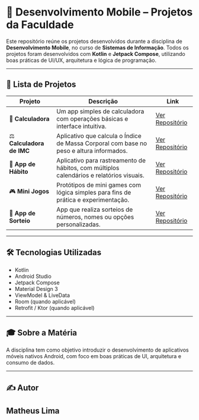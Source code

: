 # 📱 Desenvolvimento Mobile – Projetos da Faculdade

Este repositório reúne os projetos desenvolvidos durante a disciplina de **Desenvolvimento Mobile**, no curso de **Sistemas de Informação**. Todos os projetos foram desenvolvidos com **Kotlin** e **Jetpack Compose**, utilizando boas práticas de UI/UX, arquitetura e lógica de programação.

---

## 📂 Lista de Projetos

| Projeto | Descrição | Link |
|--------|-----------|------|
| 🧮 **Calculadora** | Um app simples de calculadora com operações básicas e interface intuitiva. | [Ver Repositório](https://github.com/badtheus/dev-mobile-faculdade/tree/main/app-Calculadora) |
| ⚖️ **Calculadora de IMC** | Aplicativo que calcula o Índice de Massa Corporal com base no peso e altura informados. | [Ver Repositório](https://github.com/badtheus/dev-mobile-faculdade/tree/main/app-CalculadoraDeIMC) |
| 📆 **App de Hábito** | Aplicativo para rastreamento de hábitos, com múltiplos calendários e relatórios visuais. | [Ver Repositório](https://github.com/badtheus/dev-mobile-faculdade/tree/main/app-Habito) |
| 🎮 **Mini Jogos** | Protótipos de mini games com lógica simples para fins de prática e experimentação. | [Ver Repositório](https://github.com/badtheus/dev-mobile-faculdade/tree/main/app-Minijogosteste) |
| 🎲 **App de Sorteio** | App que realiza sorteios de números, nomes ou opções personalizadas. | [Ver Repositório](https://github.com/badtheus/dev-mobile-faculdade/tree/main/app-Sorteio) |

---

## 🛠️ Tecnologias Utilizadas

- Kotlin
- Android Studio
- Jetpack Compose
- Material Design 3
- ViewModel & LiveData
- Room (quando aplicável)
- Retrofit / Ktor (quando aplicável)

---

## 🎓 Sobre a Matéria

A disciplina tem como objetivo introduzir o desenvolvimento de aplicativos móveis nativos Android, com foco em boas práticas de UI, arquitetura e consumo de dados.

---

## ✍️ Autor

**Matheus Lima**  
---
